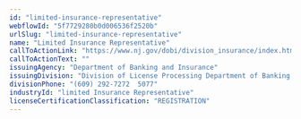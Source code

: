 ```yaml
---
id: "limited-insurance-representative"
webflowId: "5f7729280b0d006536f2520b"
urlSlug: "limited-insurance-representative"
name: "Limited Insurance Representative"
callToActionLink: "https://www.nj.gov/dobi/division_insurance/index.htm"
callToActionText: ""
issuingAgency: "Department of Banking and Insurance"
issuingDivision: "Division of License Processing Department of Banking and Insurance, Insurance Education"
divisionPhone: "(609) 292-7272  5077"
industryId: "limited Insurance Representative"
licenseCertificationClassification: "REGISTRATION"
---
```


